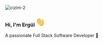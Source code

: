 ![cizim-2](https://user-images.githubusercontent.com/77868230/107868914-87a94080-6e99-11eb-9526-a4b5f681055e.png)  
### Hi, I'm Ergül <img src="https://github.com/ergulkizilkaya/ergulkizilkaya/blob/main/wave.gif" width="30" height="30">
A passionate Full Stack Software Developer :rocket:  
